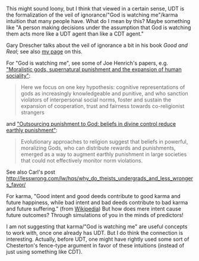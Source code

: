This might sound loony, but I think that viewed in a certain sense,
UDT is the formalization of the veil of ignorance/"God is
watching me"/karma intuition that many people have.
What do I mean by this? Maybe something like "A person making
decisions under the assumption that God is watching them acts more
like a UDT agent than like a CDT agent."

Gary Drescher talks about the veil of ignorance a bit in his book _Good and Real_;
see also
[my page](https://causeprioritization.org/Veil_of_ignorance_and_functional_decision_theory)
on this.

For "God is watching me", see some of Joe Henrich's papers, e.g.
["Moralistic gods, supernatural punishment and the expansion of
human sociality"](https://www.nature.com/articles/nature16980):

> Here we focus on one key hypothesis: cognitive representations of gods as
> increasingly knowledgeable and punitive, and who sanction violators of
> interpersonal social norms, foster and sustain the expansion of cooperation,
> trust and fairness towards co-religionist strangers

and ["Outsourcing punishment to God: beliefs in
divine control reduce earthly punishment"](https://coevolution.fas.harvard.edu/files/culture_cognition_coevol_lab/files/laurin_shariff_henrich_kay_2012.pdf):

> Evolutionary approaches to religion suggest that beliefs in powerful,
> moralizing Gods, who can distribute rewards and punishments, emerged as a way to augment earthly
> punishment in large societies that could not effectively monitor norm violations.

See also Carl's post
<http://lesswrong.com/lw/hqs/why_do_theists_undergrads_and_less_wrongers_favor/>

For karma, "Good intent and good deeds contribute to good karma and future happiness,
while bad intent and bad deeds contribute to bad karma and future suffering."
(from [Wikipedia](https://en.wikipedia.org/wiki/Karma))
But how does mere intent cause future outcomes? Through simulations of you in the minds
of predictors!

I am not suggesting that karma/"God is watching me" are useful concepts to work with,
once one already has UDT. But I do think the connection is interesting.
Actually, before UDT, one might have rightly used some sort of Chesterton's fence-type
argument in favor of these intuitions (instead of just using something like CDT).
